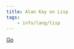 ```yaml
---
title: Alan Kay on Lisp
tags:
    - info/lang/lisp
---
```


[Go](https://www.quora.com/What-did-Alan-Kay-mean-by-Lisp-is-the-greatest-single-programming-language-ever-designed/answer/Alan-Kay-11)
